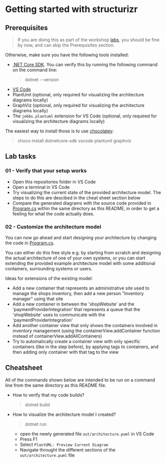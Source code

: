 # Getting started with structurizr

## Prerequisites

> If you are doing this as part of the workshop [labs](../../../README.md), you should be fine by now, and can skip the Prerequisites section.

Otherwise, make sure you have the following tools installed:

- [.NET Core SDK](https://dotnet.microsoft.com/download). You can verify this by running the following command on the command line:
  > dotnet --version
- [VS Code](https://code.visualstudio.com/)
- PlantUml (optional, only required for visualizing the architecture diagrams locally)
- GraphViz (optional, only required for visualizing the architecture diagrams locally)
- The `jebbs.plantuml` extension for VS Code (optional, only required for visualizing the architecture diagrams locally)

The easiest way to install those is to use [chocolatey](https://chocolatey.org/install):
> choco install dotnetcore-sdk vscode plantuml graphviz

## Lab tasks

### 01 - Verify that your setup works

- Open this repositories folder in VS Code
- Open a terminal in VS Code
- Try visualizing the current state of the provided architecture model. The steps to do this are descibed in the cheat sheet section below
- Compare the generated diagrams with the source code provided in [Program.cs](Program.cs) within the same directory as this README, in order to get a feeling for what the code actually does.

### 02 - Customize the architecture model

You can now go ahead and start designing your architecture by changing the code in [Program.cs](Program.cs).

You can either do this free style e.g. by starting from scratch and designing the actual architecture of one of your own systems, or you can start extending the provided example architecture model with some additional containers, surrounding systems or users. 

Ideas for extensions of the existing model:
- Add a new container that represents an administrative site used to manage the shops inventory, then add a new person "Inventory manager" using that site
- Add a new container in between the 'shopWebsite' and the 'paymentProviderIntegration' that represents a queue that the 'shopWebsite' uses to communicate with the 'paymentProviderIntegration'
- Add another container view that only shows the containers involved in inventory management (using the containerView.addContainer function instead of containerView.addAllContainers)
- Try to automatically create a container view with only specific containers (like in the step before), by applying tags to containers, and then adding only container with that tag to the view

## Cheatsheet

All of the commands shown below are intended to be run on a command line from the same directory as this README file.

- How to verify that my code builds?
  > dotnet build
- How to visualize the architecture model I created?
  > dotnet run
  - open the newly generated file `out/architecture.puml` in VS Code
  - Press F1
  - Select `PlantUML: Preview Current Diagram`
  - Navigate throught the different sections of the `out/architecture.puml` file
